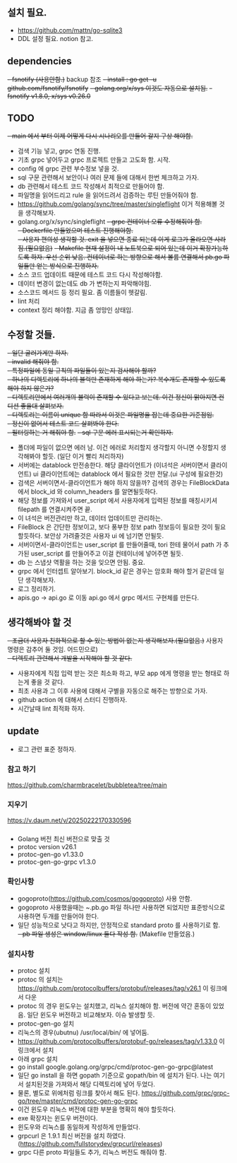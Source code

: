 ## 설치 필요.
- https://github.com/mattn/go-sqlite3
- DDL 설정 필요. notion 참고.

## dependencies
~~- fsnotify (사용안함.)~~ backup 참조
~~- install : go get -u github.com/fsnotify/fsnotify~~
~~- golang.org/x/sys 이것도 자동으로 설치됨.~~
~~- fsnotify v1.8.0, x/sys v0.26.0~~

## TODO
~~- main 에서 부터 이제 어떻게 다시 시나리오를 만들어 갈지 구상 해야함.~~
- 검색 기능 넣고, grpc 연동 진행.
- 기초 grpc 넣어두고 grpc 프로젝트 만들고 고도화 함. 시작.
- config 에 grpc 관련 부수정보 넣을 것.
- sql 구문 관련해서 보안이나 여러 문제 들에 대해서 한번 체크하고 가자.  
- db 관련해서 테스트 코드 작성해서 최적으로 만들어야 함.  
- 파일명을 읽어드리고 rule 을 읽어드려서 검증하는 루틴 만들어줘야 함.  
- https://github.com/golang/sync/tree/master/singleflight 이거 적용해볼 것을 생각해보자.
- golang.org/x/sync/singleflight
  ~~- grpc 컨테이너 오류 수정해줘야 함.~~  
  ~~- Dockerfile 만들었으며 테스트 진행해야함.~~  
  ~~- 사용자 편의성 생각할 것. exit 을 넣으면 종료 되는데 이게 로그가 올라오면 사라짐.(필요없음)~~
  ~~- Makefile 현재 설정이 내 노트북으로 되어 있는데 이거 확장가능하도록 하자. 우선 순위 낮음. 컨테이너로 하는 방향으로 해서 볼륨 연결해서 pb.go 파일들만 얻는 방식으로 진행하자.~~
- 소스 코드 업데이트 때문에 테스트 코드 다시 작성해야함.
- 데이터 변경이 없는데도 db 가 변하는지 파악해야힘.
- 소스코드 메서드 등 정리 필요. 좀 이름들이 헷갈림.
- lint 처리
- context 정리 해야함. 지금 좀 엉망인 상태임.

## 수정할 것들.
~~- 일단 굴러가게만 하자.~~  
~~- invalid 해줘야 함.~~  
~~- 특정파일에 동일 규칙의 파일들이 있는지 검사해야 할까?~~  
~~- 하나의 디렉토리에 하나의 블럭만 존재하게 해야 하는가? 복수개도 존재할 수 있도록 해야 하지 않은가?~~  
~~- 디렉토리안에서 여러개의 블럭이 존재할 수 있다고 보는데. 이건 정신이 맑아지면 컨디션 좋을대 살펴보자.~~  
~~- 디렉토리는 이름이 unique 함 따라서 이것은 파일명을 잡는데 중요한 기준점임.~~  
~~- 정신이 없어서 테스트 코드 살펴봐야 한다.~~  
~~- 필터링하는 거 해줘야 함.~~
~~- sql 구문 에러 표시되는거 확인하자.~~
- 폴더에 파일이 없으면 에러 남. 이건 에러로 처리할지 생각할지 아니면 수정할지 생각해봐야 할듯. (일단 이거 빨리 처리하자)
- 서버에는 datablock 만전송한다. 해당 클라이언트가 (이녀석은 서버이면서 클라이언트) ui 클라이언트에는 datablock 에서 필요한 것만 전달.(ui 구성에 필요한것)
- 검색은 서버이면서-클라이언트가 해야 하지 않을까? 검색의 경우는 FileBlockData 에서 block_id 와 column_headers 를 알면될듯하다.
- 해당 정보를 가져와서 user_script 에서 사용자에게 입력된 정보를 매칭시키셔 filepath 를 연결시켜주면 끝.
- 이 녀석은 버전관리만 하고, 데이터 업데이트만 관리하는.
- FileBlock 은 간단한 정보이고, 보다 풍부한 정보 path 정보등이 필요한 것이 필요할듯하다. 보안상 가려줄것은 사용자 ui 에 넘기면 안될듯.
- 서버이면서-클라이언트는 user_script 를 만들어줄때, tori 한테 물어서 path 가 추가된 user_script 를 만들어주고 이걸 컨테이너에 넣어주면 될듯.
- db 는 스냅샷 역활을 하는 것을 잊으면 안됨. 중요.  
- grpc 에서 인터셉트 알아보기. block_id 같은 경우는 암호화 해야 할거 같은데 일단 생각해보자.  
- 로그 정리하기.  
- apis.go -> api.go 로 이동 api.go 에서 grpc 메서드 구현체를 만든다.

## 생각해봐야 할 것
~~- 조금더 사용자 친화적으로 할 수 있는 방법이 없는지 생각해보자.(필요없음.)~~ 사용자 명령은 감추어 둘 것임. 어드민으로)    
~~- 디렉토리 관련해서 개발을 시작해야 할 것 같다.~~
- 사용자에게 직접 입력 받는 것은 최소화 하고, 부모 app 에게 명령을 받는 형태로 하는게 좋을 것 같다.
- 최초 사용과 그 이후 사용에 대해서 구별을 자동으로 해주는 방향으로 가자.
- github action 에 대해서 스터디 진행하자.
- 시간날때 lint 최적화 하자.

## update
- 로그 관련 표준 정하자.


### 참고 하기
https://github.com/charmbracelet/bubbletea/tree/main

### 지우기
https://v.daum.net/v/20250222170330596

###
- Golang 버전 최신 버전으로 맞출 것
- protoc version v26.1
- protoc-gen-go v1.33.0
- protoc-gen-go-grpc v1.3.0

### 확인사항
- gogoproto(https://github.com/cosmos/gogoproto) 사용 안함.
- gogoproto 사용했을때는 ~.pb.go 파일 하나만 사용하면 되었지만 표준방식으로 사용하면 두개를 만들어야 한다.
- 일단 성능적으로 낫다고 하지만, 안정적으로 standard proto 를 사용하기로 함.  
  ~~- pb 파일 생성은 window/linux 둘다 작성 함.~~ (Makefile 만들었음.)

### 설치사항
- protoc 설치
- protoc 의 설치는 https://github.com/protocolbuffers/protobuf/releases/tag/v26.1 이 링크에서 다운
- protoc 의 경우 윈도우는 설치했고, 리눅스 설치해야 함. 버전에 약간 혼동이 있었음.  일단 윈도우 버전하고 비교해보자. 이슈 발생할 듯.
- protoc-gen-go 설치
- 리눅스의 경우(ubutnu) /usr/local/bin/ 에 넣어둠.
- https://github.com/protocolbuffers/protobuf-go/releases/tag/v1.33.0 이 링크에서 설치
- 아래 grpc 설치
- go install google.golang.org/grpc/cmd/protoc-gen-go-grpc@latest
- 일단 go install 을 하면 gopath 기준으로 gopath/bin 에 설치가 된다. 나는 여기서 설치된것을 가져와서 해당 디렉토리에 넣어 두었다.
- 물론, 별도로 위에처럼 링크를 찾아서 해도 된다. https://github.com/grpc/grpc-go/tree/master/cmd/protoc-gen-go-grpc
- 이건 윈도우 리눅스 버전에 대한 부분을 명확히 해야 할듯하다.
- exe 확장자는 윈도우 버전이다.
- 윈도우와 리눅스를 동일하게 작성하게 만들었다.
- grpcurl 은 1.9.1 최신 버전을 설치 하였다.(https://github.com/fullstorydev/grpcurl/releases)
- grpc 다른 proto 파일들도 추가, 리눅스 버전도 해줘야 함.